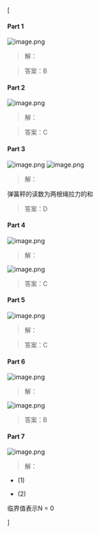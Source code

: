 [<article class="markdown-body">
<h4 id="part-1">Part 1</h4>
<p><img alt="image.png" src="https://yanxuan.nosdn.127.net/41d4e47d5c1707bdaeeddec0f71939d5.png"/></p>
<blockquote>
<p>解：</p>
</blockquote>
<p><script type="math/tex">% <![CDATA[
\begin{aligned}
&m_{1} g-F_{N}=m_{1} a\\
&F_{N}=m_{1}(g-a)\\
&F=m_{1} g>F_{N}\\
&\therefore a^{\prime}>a
\end{aligned} %]]></script></p>
<blockquote>
<p>答案：B</p>
</blockquote>
<h4 id="part-2">Part 2</h4>
<p><img alt="image.png" src="https://yanxuan.nosdn.127.net/0f7fe868e3553e1568ce81f10f477b68.png"/></p>
<blockquote>
<p>解：</p>
</blockquote>
<script type="math/tex; mode=display">\begin{array}{l}
\mu_{s} m g=m a \\
a=\mu_{s} g \\
F \leqslant(M+m) \mu_{s} g
\end{array}</script>
<blockquote>
<p>答案：C</p>
</blockquote>
<h4 id="part-3">Part 3</h4>
<p><img alt="image.png" src="https://yanxuan.nosdn.127.net/054020b432435de6af3c061f2d63e65a.png"/>
<img alt="image.png" src="https://yanxuan.nosdn.127.net/4d30278180a007ee2719bc2dfb33c8a4.png"/></p>
<blockquote>
<p>解：</p>
</blockquote>
<p>弹簧秤的读数为两根绳拉力的和</p>
<script type="math/tex; mode=display">% <![CDATA[
\begin{aligned}
&m_{1} g-F=m_{1} a\\
&F-m_{2} g=m_{2} a\\
&\therefore F=\frac{2 m_{1} m_{2} g}{m_{1}+m_{2}}\\
&F_{S} = 2 F=\frac{4 m_{1} m_{2}}{m_{1}+m_{2}} g
\end{aligned} %]]></script>
<blockquote>
<p>答案：D</p>
</blockquote>
<h4 id="part-4">Part 4</h4>
<p><img alt="image.png" src="https://yanxuan.nosdn.127.net/7d2ad5fa938abd4a872433f3b8cebc1c.png"/></p>
<blockquote>
<p>解：</p>
</blockquote>
<p><img alt="image.png" src="https://yanxuan.nosdn.127.net/8645b0d9ea5ecc092763c95136a2b2c1.png"/></p>
<script type="math/tex; mode=display">% <![CDATA[
\begin{aligned}
&m g \sin \theta=F \cos \theta\\
&F=m g \tan \theta\\
&\therefore F_{N}=\frac{m g}{\cos \theta}
\end{aligned} %]]></script>
<blockquote>
<p>答案：C</p>
</blockquote>
<h4 id="part-5">Part 5</h4>
<p><img alt="image.png" src="https://yanxuan.nosdn.127.net/f5d304c130f5bbb28dd30ce3db1977f1.png"/></p>
<blockquote>
<p>解：</p>
</blockquote>
<script type="math/tex; mode=display">% <![CDATA[
\begin{aligned}
&F_{N}=m g-F \sin \theta\\
&F \cos \theta-\mu F_{N}=m a\\
&a=\frac{F(\mu \sin \theta+\cos \theta)}{m}-u g\\
&即\mu \sin \theta+\cos \theta 有最大值\\
&f(\theta)=\mu \sin \theta+\cos \theta\\
&\frac{d f}{d \theta}=\mu \cos \theta-\sin \theta=0\\
&u=\tan \theta
\end{aligned} %]]></script>
<blockquote>
<p>答案：C</p>
</blockquote>
<h4 id="part-6">Part 6</h4>
<p><img alt="image.png" src="https://yanxuan.nosdn.127.net/81c7d8f141d7fc96b6e1205e5e9ead87.png"/></p>
<blockquote>
<p>解：</p>
</blockquote>
<p><img alt="image.png" src="https://yanxuan.nosdn.127.net/5cf31ce7247751d07ee5734992fa1640.png"/></p>
<script type="math/tex; mode=display">% <![CDATA[
\begin{aligned}
&F_{N} \cos \theta=m g\\
&F_{N} \sin \theta=m w^{2} R^{\prime}\\
&R^{\prime}=R \sin \theta\\
&\therefore \theta=\arccos \left(\frac{g}{w^{2} R}\right)
\end{aligned} %]]></script>
<blockquote>
<p>答案：B</p>
</blockquote>
<h4 id="part-7">Part 7</h4>
<p><img alt="image.png" src="https://yanxuan.nosdn.127.net/f56871ae39d32ca5b711e7ef158d6ebb.png"/></p>
<blockquote>
<p>解：</p>
</blockquote>
<ul>
<li>(1)</li>
</ul>
<script type="math/tex; mode=display">% <![CDATA[
\begin{aligned}
&N \sin \theta+T \cos \theta=m g\\
&T \sin \theta-N \cos \theta=m w^{2} l \sin \theta\\
&将N \sin \theta 和 T \cos \theta看做整体来计算,得：\\
&N=m g \sin \theta-\frac{1}{2} m w^{2} l \sin 2 \theta\\
&T=m g \cos \theta+m w^{2} l \sin ^{2} \theta
\end{aligned} %]]></script>
<ul>
<li>(2)</li>
</ul>
<p>临界值表示N = 0</p>
<script type="math/tex; mode=display">\begin{array}{l}
T \cos \theta=m g \\
T \sin \theta=m w_{c}^{2} L \sin \theta \\
\therefore T=\frac{m g}{\cos \theta} \\
w_{c}=\sqrt{\frac{g}{l \cos \theta}}
\end{array}</script>
</article>]